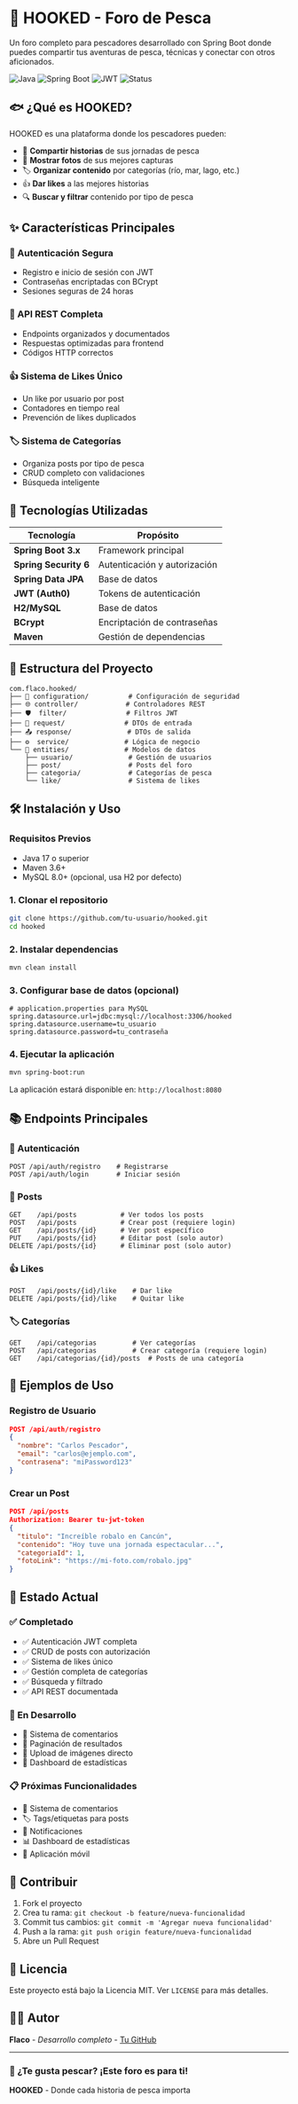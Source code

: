 # 🎣 HOOKED - Foro de Pesca

Un foro completo para pescadores desarrollado con Spring Boot donde puedes compartir tus aventuras de pesca, técnicas y conectar con otros aficionados.

![Java](https://img.shields.io/badge/Java-21-orange)
![Spring Boot](https://img.shields.io/badge/Spring%20Boot-3.x-green)
![JWT](https://img.shields.io/badge/JWT-Auth-blue)
![Status](https://img.shields.io/badge/Status-En%20Desarrollo-yellow)

## 🐟 ¿Qué es HOOKED?

HOOKED es una plataforma donde los pescadores pueden:
- 📝 **Compartir historias** de sus jornadas de pesca
- 📸 **Mostrar fotos** de sus mejores capturas
- 🏷️ **Organizar contenido** por categorías (río, mar, lago, etc.)
- 👍 **Dar likes** a las mejores historias
- 🔍 **Buscar y filtrar** contenido por tipo de pesca

## ✨ Características Principales

### 🔐 Autenticación Segura
- Registro e inicio de sesión con JWT
- Contraseñas encriptadas con BCrypt
- Sesiones seguras de 24 horas

### 📱 API REST Completa
- Endpoints organizados y documentados
- Respuestas optimizadas para frontend
- Códigos HTTP correctos

### 👍 Sistema de Likes Único
- Un like por usuario por post
- Contadores en tiempo real
- Prevención de likes duplicados

### 🏷️ Sistema de Categorías
- Organiza posts por tipo de pesca
- CRUD completo con validaciones
- Búsqueda inteligente

## 🚀 Tecnologías Utilizadas

| Tecnología | Propósito |
|------------|-----------|
| **Spring Boot 3.x** | Framework principal |
| **Spring Security 6** | Autenticación y autorización |
| **Spring Data JPA** | Base de datos |
| **JWT (Auth0)** | Tokens de autenticación |
| **H2/MySQL** | Base de datos |
| **BCrypt** | Encriptación de contraseñas |
| **Maven** | Gestión de dependencias |

## 📁 Estructura del Proyecto

```
com.flaco.hooked/
├── 🔧 configuration/          # Configuración de seguridad
├── 🌐 controller/            # Controladores REST
├── 🛡️  filter/               # Filtros JWT
├── 📝 request/               # DTOs de entrada
├── 📤 response/              # DTOs de salida
├── ⚙️  service/              # Lógica de negocio
└── 💾 entities/              # Modelos de datos
    ├── usuario/              # Gestión de usuarios
    ├── post/                 # Posts del foro
    ├── categoria/            # Categorías de pesca
    └── like/                 # Sistema de likes
```

## 🛠️ Instalación y Uso

### Requisitos Previos
- Java 17 o superior
- Maven 3.6+
- MySQL 8.0+ (opcional, usa H2 por defecto)

### 1. Clonar el repositorio
```bash
git clone https://github.com/tu-usuario/hooked.git
cd hooked
```

### 2. Instalar dependencias
```bash
mvn clean install
```

### 3. Configurar base de datos (opcional)
```properties
# application.properties para MySQL
spring.datasource.url=jdbc:mysql://localhost:3306/hooked
spring.datasource.username=tu_usuario
spring.datasource.password=tu_contraseña
```

### 4. Ejecutar la aplicación
```bash
mvn spring-boot:run
```

La aplicación estará disponible en: `http://localhost:8080`

## 📚 Endpoints Principales

### 🔐 Autenticación
```http
POST /api/auth/registro    # Registrarse
POST /api/auth/login       # Iniciar sesión
```

### 📝 Posts
```http
GET    /api/posts           # Ver todos los posts
POST   /api/posts           # Crear post (requiere login)
GET    /api/posts/{id}      # Ver post específico
PUT    /api/posts/{id}      # Editar post (solo autor)
DELETE /api/posts/{id}      # Eliminar post (solo autor)
```

### 👍 Likes
```http
POST   /api/posts/{id}/like    # Dar like
DELETE /api/posts/{id}/like    # Quitar like
```

### 🏷️ Categorías
```http
GET    /api/categorias         # Ver categorías
POST   /api/categorias         # Crear categoría (requiere login)
GET    /api/categorias/{id}/posts  # Posts de una categoría
```

## 🧪 Ejemplos de Uso

### Registro de Usuario
```json
POST /api/auth/registro
{
  "nombre": "Carlos Pescador",
  "email": "carlos@ejemplo.com",
  "contrasena": "miPassword123"
}
```

### Crear un Post
```json
POST /api/posts
Authorization: Bearer tu-jwt-token
{
  "titulo": "Increíble robalo en Cancún",
  "contenido": "Hoy tuve una jornada espectacular...",
  "categoriaId": 1,
  "fotoLink": "https://mi-foto.com/robalo.jpg"
}
```

## 🎯 Estado Actual

### ✅ Completado
- ✅ Autenticación JWT completa
- ✅ CRUD de posts con autorización
- ✅ Sistema de likes único
- ✅ Gestión completa de categorías
- ✅ Búsqueda y filtrado
- ✅ API REST documentada

### 🚧 En Desarrollo
- 🔄 Sistema de comentarios
- 🔄 Paginación de resultados
- 🔄 Upload de imágenes directo
- 🔄 Dashboard de estadísticas

### 📋 Próximas Funcionalidades
- 💬 Sistema de comentarios
- 🏷️ Tags/etiquetas para posts
- 🔔 Notificaciones
- 📊 Dashboard de estadísticas
- 📱 Aplicación móvil

## 🤝 Contribuir

1. Fork el proyecto
2. Crea tu rama: `git checkout -b feature/nueva-funcionalidad`
3. Commit tus cambios: `git commit -m 'Agregar nueva funcionalidad'`
4. Push a la rama: `git push origin feature/nueva-funcionalidad`
5. Abre un Pull Request

## 📝 Licencia

Este proyecto está bajo la Licencia MIT. Ver `LICENSE` para más detalles.

## 👨‍💻 Autor

**Flaco** - *Desarrollo completo* - [Tu GitHub](https://github.com/rastir)

---

### 🎣 ¿Te gusta pescar? ¡Este foro es para ti!

**HOOKED** - Donde cada historia de pesca importa
